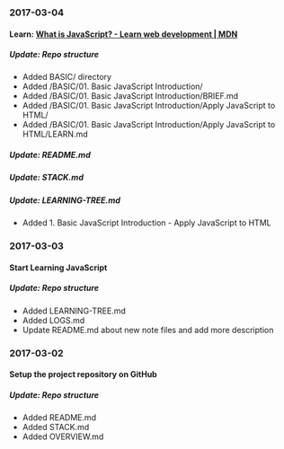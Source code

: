 ### 2017-03-04

#### Learn: [What is JavaScript? - Learn web development | MDN](https://developer.mozilla.org/en-US/docs/Learn/JavaScript/First_steps/What_is_JavaScript)
##### Update: Repo structure 
- Added BASIC/ directory
- Added /BASIC/01. Basic JavaScript Introduction/
- Added /BASIC/01. Basic JavaScript Introduction/BRIEF.md
- Added /BASIC/01. Basic JavaScript Introduction/Apply JavaScript to HTML/
- Added /BASIC/01. Basic JavaScript Introduction/Apply JavaScript to HTML/LEARN.md

##### Update: README.md
##### Update: STACK.md
##### Update: LEARNING-TREE.md
- Added 1. Basic JavaScript Introduction - Apply JavaScript to HTML

### 2017-03-03
#### Start Learning JavaScript
##### Update: Repo structure 
- Added LEARNING-TREE.md
- Added LOGS.md
- Update README.md about new note files and add more description

### 2017-03-02
#### Setup the project repository on GitHub
##### Update: Repo structure 
- Added README.md
- Added STACK.md
- Added OVERVIEW.md